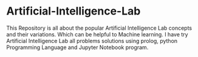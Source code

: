 # Artificial-Intelligence-Lab
 
This Repository is all about the popular Artificial Intelligence Lab concepts and their variations. Which can be helpful to Machine learning. I have try Artificial Intelligence Lab all problems solutions using prolog, python Programming Language and Jupyter Notebook program.
